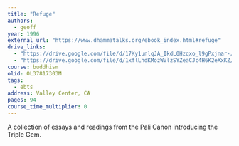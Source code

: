 ```yaml
---
title: "Refuge"
authors:
  - geoff
year: 1996
external_url: "https://www.dhammatalks.org/ebook_index.html#refuge"
drive_links:
  - "https://drive.google.com/file/d/17Ky1unlqJA_IkdL0Hzqxo_l9gPxjnar-/view?usp=sharing"
  - "https://drive.google.com/file/d/1xflLhdKMozWVlzSYZeaCJc4H6K2eXxKZ/view?usp=sharing"
course: buddhism
olid: OL37817303M
tags:
  - ebts
address: Valley Center, CA
pages: 94
course_time_multiplier: 0
---
```


A collection of essays and readings from the Pali Canon introducing the Triple Gem.

